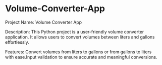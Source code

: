 # Volume-Converter-App
Project Name: Volume Converter App

Description:
This Python project is a user-friendly volume converter application. It allows users to convert volumes between liters and gallons effortlessly.

Features:
Convert volumes from liters to gallons or from gallons to liters with ease.Input validation to ensure accurate and meaningful conversions.
